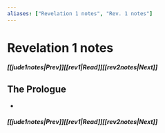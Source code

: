 ```yaml
---
aliases: ["Revelation 1 notes", "Rev. 1 notes"]
---
```

# Revelation 1 notes
##### <span class=arrow-left></span>[[jude1notes|Prev]]<span class=navigation-separator></span>[[rev1|Read]]<span class=navigation-separator></span>[[rev2notes|Next]]<span class=arrow-right></span>
## The Prologue
- 
##### <span class=arrow-left></span>[[jude1notes|Prev]]<span class=navigation-separator></span>[[rev1|Read]]<span class=navigation-separator></span>[[rev2notes|Next]]<span class=arrow-right></span>